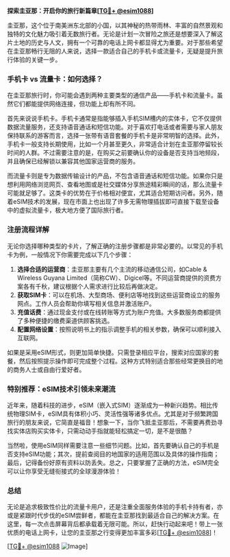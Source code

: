**探索圭亚那：开启你的旅行新篇章[[TG💪+ @esim1088](https://t.me/s/esim1088)]**

圭亚那，这个位于南美洲东北部的小国，以其神秘的热带雨林、丰富的自然景观和独特的文化魅力吸引着无数旅行者。无论是计划一次冒险之旅还是想要深入了解这片土地的历史与人文，拥有一个可靠的电话上网卡都显得尤为重要。对于那些希望在圭亚那畅行无阻的人来说，选择一款适合自己的手机卡或流量卡，无疑是提升旅行体验的关键一步。

### 手机卡 vs 流量卡：如何选择？

在圭亚那旅行时，你可能会遇到两种主要类型的通信产品——手机卡和流量卡。虽然它们都能提供网络连接，但功能上却有所不同。

首先来说说手机卡。手机卡通常是指能够插入手机SIM槽内的实体卡，它不仅提供数据流量服务，还支持语音通话和短信功能。对于喜欢打电话或者需要与家人朋友保持联系的游客而言，选择一张带有语音套餐的手机卡是非常明智的选择。此外，手机卡一般支持长期使用，比如一个月甚至更久，非常适合计划在圭亚那停留较长时间的人群。不过需要注意的是，在购买之前要确认你的设备是否支持当地频段，并且确保已经解锁以兼容其他国家运营商的服务。

而流量卡则是专为数据传输设计的产品，不包含语音通话和短信功能。如果你只是想利用网络浏览网页、查看地图或是社交媒体分享旅途精彩瞬间的话，那么流量卡可能就足够了。这类卡的优势在于价格相对便宜，尤其适合短期访问者。另外，随着eSIM技术的发展，现在市面上也出现了许多无需物理插拔即可直接下载至设备中的虚拟流量卡，极大地方便了国际旅行者。

### 注册流程详解

无论你选择哪种类型的卡片，了解正确的注册步骤都是非常必要的。以常见的手机卡为例，一般情况下你需要完成以下几个步骤：

1. **选择合适的运营商**：圭亚那主要有几个主流的移动通信公司，如Cable & Wireless Guyana Limited（简称CW）、Digicel等。不同运营商提供的资费方案各有千秋，建议根据个人需求进行比较后再做决定。
2. **获取SIM卡**：可以在机场、大型商场、便利店等地找到这些运营商设立的服务网点。工作人员会帮助你填写相关信息并激活账户。
3. **充值话费**：通过现金支付或在线转账等方式为账户充值。大多数服务商都提供了多种便捷的缴费渠道供顾客挑选。
4. **配置网络设置**：按照说明书上的指示调整手机的相关参数，确保可以顺利接入互联网。

如果是采用eSIM形式，则更加简单快捷。只需登录相应平台，搜索对应国家的套餐，然后按照提示操作即可完成整个过程。这种方式特别适合那些经常更换目的地的商务人士或自由行爱好者。

### 特别推荐：eSIM技术引领未来潮流

近年来，随着科技的进步，eSIM（嵌入式SIM）逐渐成为一种新兴趋势。相比传统物理SIM卡，eSIM具有体积小巧、灵活性强等诸多优点。尤其是对于频繁跨国旅行的朋友来说，它简直是福音！想象一下，当你飞抵圭亚那后，不需要再费劲寻找实体店购买实体卡，只需动动手指就能轻松搞定一切，是不是很酷？

当然啦，使用eSIM同样需要注意一些细节问题。比如，首先要确认自己的手机是否支持eSIM功能；其次，提前查阅目的地国家的适用范围以及具体的操作指南；最后，记得备份好原有资料以防丢失。总之，只要掌握了正确的方法，eSIM完全可以让你享受无缝衔接式的全球漫游体验！

### 总结

无论是追求极致性价比的流量卡用户，还是注重全面服务体验的手机卡持有者，亦或是紧跟时代步伐的eSIM尝鲜者，都能在圭亚那找到最适合自己的解决方案。在这里，每一次点击屏幕背后都承载着无限可能。所以，赶快行动起来吧！带上一张优质的电话上网卡，让您的圭亚那之行变得更加丰富多彩[[TG💪+ @esim1088](https://t.me/s/esim1088)]！

[[TG💪+ @esim1088](https://t.me/s/esim1088) ![Image](https://i.postimg.cc/4NQfJmqS/Snipaste-2025-05-13-00-14-12.png)]